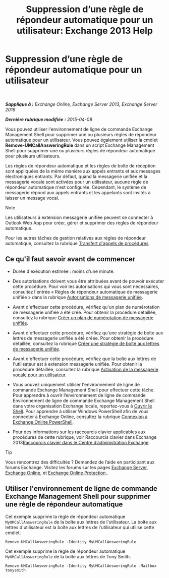 ﻿---
title: 'Suppression d’une règle de répondeur automatique pour un utilisateur: Exchange 2013 Help'
TOCTitle: Suppression d’une règle de répondeur automatique pour un utilisateur
ms:assetid: 1da3c5bc-7227-4b37-96f6-67ceefc084d5
ms:mtpsurl: https://technet.microsoft.com/fr-fr/library/JJ898497(v=EXCHG.150)
ms:contentKeyID: 51407168
ms.date: 05/23/2018
mtps_version: v=EXCHG.150
ms.translationtype: MT
---

# Suppression d’une règle de répondeur automatique pour un utilisateur

 

_**Sapplique à :** Exchange Online, Exchange Server 2013, Exchange Server 2016_

_**Dernière rubrique modifiée :** 2015-04-08_

Vous pouvez utiliser l'environnement de ligne de commande Exchange Management Shell pour supprimer une ou plusieurs règles de répondeur automatique pour un utilisateur. Vous pouvez également utiliser la cmdlet **Remove-UMCallAnsweringRule** dans un script Exchange Management Shell pour supprimer une ou plusieurs règles de répondeur automatique pour plusieurs utilisateurs.

Les règles de répondeur automatique et les règles de boîte de réception sont appliquées de la même manière aux appels entrants et aux messages électroniques entrants. Par défaut, quand la messagerie unifiée et la messagerie vocale sont activées pour un utilisateur, aucune règle de répondeur automatique n'est configurée. Cependant, le système de messagerie répond aux appels entrants et les appelants sont invités à laisser un message vocal.

> [!NOTE]
> Les utilisateurs à extension messagerie unifiée peuvent se connecter à Outlook Web App pour créer, gérer et supprimer des règles de répondeur automatique.


Pour les autres tâches de gestion relatives aux règles de répondeur automatique, consultez la rubrique [Transfert d'appels de procédures](forwarding-calls-procedures-exchange-2013-help.md).

## Ce qu'il faut savoir avant de commencer

  - Durée d'exécution estimée : moins d'une minute.

  - Des autorisations doivent vous être attribuées avant de pouvoir exécuter cette procédure. Pour voir les autorisations qui vous sont nécessaires, consultez l'entrée « Règles de répondeur automatique de messagerie unifiée » dans la rubrique [Autorisations de messagerie unifiée](unified-messaging-permissions-exchange-2013-help.md).

  - Avant d'effectuer cette procédure, vérifiez qu'un plan de numérotation de messagerie unifiée a été créé. Pour obtenir la procédure détaillée, consultez la rubrique [Créer un plan de numérotation de messagerie unifiée](create-a-um-dial-plan-exchange-2013-help.md).

  - Avant d'effectuer cette procédure, vérifiez qu'une stratégie de boîte aux lettres de messagerie unifiée a été créée. Pour obtenir la procédure détaillée, consultez la rubrique [Créer une stratégie de boîte aux lettres de messagerie unifiée](create-a-um-mailbox-policy-exchange-2013-help.md).

  - Avant d'effectuer cette procédure, vérifiez que la boîte aux lettres de l'utilisateur est à extension messagerie unifiée. Pour obtenir la procédure détaillée, consultez la rubrique [Activation de la messagerie vocale pour un utilisateur](enable-a-user-for-voice-mail-exchange-2013-help.md).

  - Vous pouvez uniquement utiliser l'environnement de ligne de commande Exchange Management Shell pour effectuer cette tâche. Pour apprendre à ouvrir l’environnement de ligne de commande Environnement de ligne de commande Exchange Management Shell dans votre organisation Exchange locale, reportez-vous à [Ouvrir le Shell](https://technet.microsoft.com/fr-fr/library/dd638134\(v=exchg.150\)). Pour apprendre à utiliser Windows PowerShell afin de vous connecter à Exchange Online, consultez la rubrique [Connexion à Exchange Online PowerShell](https://go.microsoft.com/fwlink/p/?linkid=396554).

  - Pour des informations sur les raccourcis clavier applicables aux procédures de cette rubrique, voir Raccourcis clavier dans Exchange 2013[Raccourcis clavier dans le Centre d’administration Exchange](keyboard-shortcuts-in-the-exchange-admin-center-exchange-online-protection-help.md).

> [!TIP]
> Vous rencontrez des difficultés ? Demandez de l’aide en participant aux forums Exchange. Visitez les forums sur les pages <a href="https://go.microsoft.com/fwlink/p/?linkid=60612">Exchange Server</a>, <a href="https://go.microsoft.com/fwlink/p/?linkid=267542">Exchange Online</a>, et <a href="https://go.microsoft.com/fwlink/p/?linkid=285351">Exchange Online Protection</a>..


## Utiliser l'environnement de ligne de commande Exchange Management Shell pour supprimer une règle de répondeur automatique

Cet exemple supprime la règle de répondeur automatique `MyUMCallAnsweringRule` de la boîte aux lettres de l'utilisateur. La boîte aux lettres d'utilisateur est la boîte aux lettres de l'utilisateur qui utilise cette cmdlet.

    Remove-UMCallAnsweringRule -Identity MyUMCallAnsweringRule

Cet exemple supprime la règle de répondeur automatique `MyUMCallAnsweringRule` de la boîte aux lettres de Tony Smith.

    Remove-UMCallAnsweringRule -Identity MyUMCallAnsweringRule -Mailbox tonysmith

